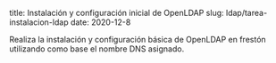 title: Instalación y configuración inicial de OpenLDAP
slug: ldap/tarea-instalacion-ldap
date: 2020-12-8

Realiza la instalación y configuración básica de OpenLDAP en frestón
utilizando como base el nombre DNS asignado.
